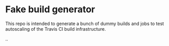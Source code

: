 # Fake build generator

This repo is intended to generate a bunch of dummy builds and jobs to test autoscaling of the Travis CI build infrastructure.

..
